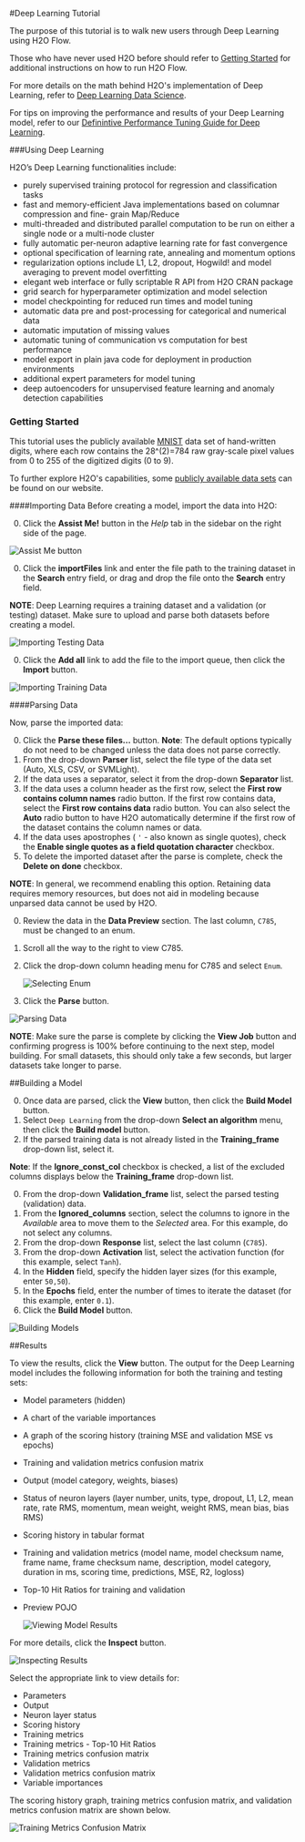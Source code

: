 #Deep Learning Tutorial

The purpose of this tutorial is to walk new users through Deep Learning using H2O Flow. 

Those who have never used H2O before should refer to <a href="https://github.com/h2oai/h2o-dev/blob/master/h2o-docs/src/product/flow/README.md" target="_blank">Getting Started</a> for additional instructions on how to run H2O Flow.

For more details on the math behind H2O's implementation of Deep Learning, refer to <a href="http://docs.h2o.ai/datascience/deeplearning.html" target="_blank">Deep Learning Data Science</a>. 

For tips on improving the performance and results of your Deep Learning model, refer to our <a href="http://h2o.ai/blog/2015/02/deep-learning-performance/" target="_blank">Definintive Performance Tuning Guide for Deep Learning</a>.

###Using Deep Learning

H2O’s Deep Learning functionalities include:

- purely supervised training protocol for regression and classification tasks
- fast and memory-efficient Java implementations based on columnar compression and fine- grain Map/Reduce
- multi-threaded and distributed parallel computation to be run on either a single node or a multi-node cluster
- fully automatic per-neuron adaptive learning rate for fast convergence
- optional specification of learning rate, annealing and momentum options
- regularization options include L1, L2, dropout, Hogwild! and model averaging to prevent model overfitting
- elegant web interface or fully scriptable R API from H2O CRAN package
- grid search for hyperparameter optimization and model selection
- model checkpointing for reduced run times and model tuning
- automatic data pre and post-processing for categorical and numerical data
- automatic imputation of missing values
- automatic tuning of communication vs computation for best performance
- model export in plain java code for deployment in production environments
- additional expert parameters for model tuning
- deep autoencoders for unsupervised feature learning and anomaly detection capabilities 


### Getting Started
This tutorial uses the publicly available <a href="http://yann.lecun.com/exdb/mnist/" target="_blank"> MNIST</a> data set of hand-written digits, where each row contains the 28^(2)=784 raw gray-scale pixel values from 0 to 255 of the digitized digits (0 to 9). 

To further explore H2O's capabilities, some <a href="http://docs.h2o.ai/resources/publicdata.html" target="_blank">publicly available data sets</a> can be found on our website. 


####Importing Data
Before creating a model, import the data into H2O:

0. Click the **Assist Me!** button in the *Help* tab in the sidebar on the right side of the page. 

 ![Assist Me button](../images/AssistButton.png)

0. Click the **importFiles** link and enter the file path to the training dataset in the **Search** entry field, or drag and drop the file onto the **Search** entry field. 

  **NOTE**: Deep Learning requires a training dataset and a validation (or testing) dataset. Make sure to upload and parse both datasets before creating a model. 

  ![Importing Testing Data](../images/DL_importFile_test.png)

0. Click the **Add all** link to add the file to the import queue, then click the **Import** button. 

  ![Importing Training Data](../images/DL_importFile_train.png)


####Parsing Data

Now, parse the imported data: 

0. Click the **Parse these files...** button. 
**Note**: The default options typically do not need to be changed unless the data does not parse correctly. 
0. From the drop-down **Parser** list, select the file type of the data set (Auto, XLS, CSV, or SVMLight). 
0. If the data uses a separator, select it from the drop-down **Separator** list. 
0. If the data uses a column header as the first row, select the **First row contains column names** radio button. If the first row contains data, select the **First row contains data** radio button. You can also select the **Auto** radio button to have H2O automatically determine if the first row of the dataset contains the column names or data. 
0. If the data uses apostrophes ( `'` - also known as single quotes), check the **Enable single quotes as a field quotation character** checkbox. 
0. To delete the imported dataset after the parse is complete, check the **Delete on done** checkbox. 

  **NOTE**: In general, we recommend enabling this option. Retaining data requires memory resources, but does not aid in modeling because unparsed data cannot be used by H2O.

0. Review the data in the **Data Preview** section. The last column, `C785`, must be changed to an enum. 
0. Scroll all the way to the right to view C785. 
0. Click the drop-down column heading menu for C785 and select `Enum`.  
   
   ![Selecting Enum](../images/DL_SelectEnum.png) 

0. Click the **Parse** button.  

  ![Parsing Data](../images/DL_Parse.png)
  
  **NOTE**: Make sure the parse is complete by clicking the **View Job** button and confirming progress is 100% before continuing to the next step, model building. For small datasets, this should only take a few seconds, but larger datasets take longer to parse.

##Building a Model

0. Once data are parsed, click the **View** button, then click the **Build Model** button. 
0. Select `Deep Learning` from the drop-down **Select an algorithm** menu, then click the **Build model** button. 
0. If the parsed training data is not already listed in the **Training_frame** drop-down list, select it. 

  **Note**: If the **Ignore\_const\_col** checkbox is checked, a list of the excluded columns displays below the **Training_frame** drop-down list. 

0. From the drop-down **Validation_frame** list, select the parsed testing (validation) data. 
0. From the **Ignored_columns** section, select the columns to ignore in the *Available* area to move them to the *Selected* area. For this example, do not select any columns. 
0. From the drop-down **Response** list, select the last column (`C785`). 
0. From the drop-down **Activation** list, select the activation function (for this example, select `Tanh`). 
0. In the **Hidden** field, specify the hidden layer sizes (for this example, enter `50,50`). 
0. In the **Epochs** field, enter the number of times to iterate the dataset (for this example, enter `0.1`). 
0. Click the **Build Model** button.

  ![Building Models](../images/DL_BuildModel.png)

##Results

 To view the results, click the **View** button. The output for the Deep Learning model includes the following information for both the training and testing sets:
 
- Model parameters (hidden)
- A chart of the variable importances
- A graph of the scoring history (training MSE and validation MSE vs epochs)
- Training and validation metrics confusion matrix
- Output (model category, weights, biases)
- Status of neuron layers (layer number, units, type, dropout, L1, L2, mean rate, rate RMS, momentum, mean weight, weight RMS, mean bias, bias RMS)
- Scoring history in tabular format
- Training and validation metrics (model name, model checksum name, frame name, frame checksum name, description, model category, duration in ms, scoring time, predictions, MSE, R2, logloss)
- Top-10 Hit Ratios for training and validation
- Preview POJO
  
   ![Viewing Model Results](../images/DL_Results.png)
   
 For more details, click the **Inspect** button. 
 
  ![Inspecting Results](../images/DL_Inspect.png)
  
 
Select the appropriate link to view details for: 
 
- Parameters
- Output
- Neuron layer status
- Scoring history
- Training metrics
- Training metrics - Top-10 Hit Ratios
- Training metrics confusion matrix
- Validation metrics
- Validation metrics confusion matrix
- Variable importances

The scoring history graph, training metrics confusion matrix, and validation metrics confusion matrix are shown below. 

   ![Training Metrics Confusion Matrix](../images/DL_Inspect_Conf.png)
